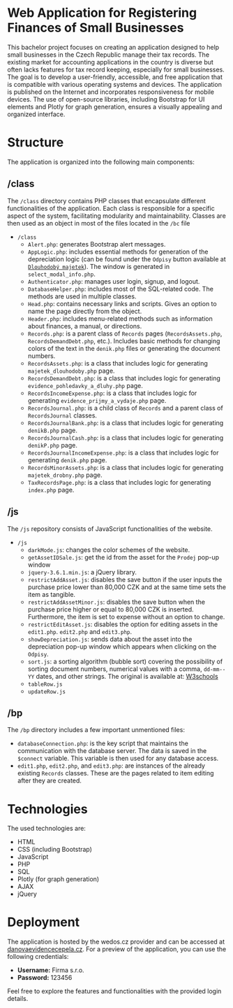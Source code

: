 # Web Application for Registering Finances of Small Businesses
This bachelor project focuses on creating an application designed to help small businesses in the Czech Republic manage their tax records. The existing market for accounting applications in the country is diverse but often lacks features for tax record keeping, especially for small businesses. The goal is to develop a user-friendly, accessible, and free application that is compatible with various operating systems and devices. The application is published on the Internet and incorporates responsiveness for mobile devices. The use of open-source libraries, including Bootstrap for UI elements and Plotly for graph generation, ensures a visually appealing and organized interface.

# Structure

The application is organized into the following main components:

## /class

The `/class` directory contains PHP classes that encapsulate different functionalities of the application. Each class is responsible for a specific aspect of the system, facilitating modularity and maintainability. Classes are then used as an object in most of the files located in the `/bc` file

- `/class`
  - `Alert.php`: generates Bootstrap alert messages.
  - `AppLogic.php`: includes essential methods for generation of the depreciation logic (can be found under the `Odpisy` button available at [`Dlouhodobý majetek`](https://danovaevidencecepela.cz/majetek_dlouhodoby.php)). The window is generated in `select_modal_info.php`.
  - `Authenticator.php`: manages user login, signup, and logout. 
  - `DatabaseHelper.php`: includes most of the SQL-related code. The methods are used in multiple classes.
  - `Head.php`: contains necessary links and scripts. Gives an option to name the page directly from the object.
  - `Header.php`: includes menu-related methods such as information about finances, a manual, or directions.
  - `Records.php`: is a parent class of `Records` pages (`RecordsAssets.php`, `RecordsDemandDebt.php`, etc.). Includes basic methods for changing colors of the text in the `denik.php` files or generating the document numbers.
  - `RecordsAssets.php`: is a class that includes logic for generating `majetek_dlouhodoby.php` page.
  - `RecordsDemandDebt.php`: is a class that includes logic for generating `evidence_pohledavky_a_dluhy.php` page.
  - `RecordsIncomeExpense.php`: is a class that includes logic for generating `evidence_prijmy_a_vydaje.php` page.
  - `RecordsJournal.php`:  is a child class of `Records` and a parent class of `RecordsJournal` classes.
  - `RecordsJournalBank.php`:  is a class that includes logic for generating `denikB.php` page.
  - `RecordsJournalCash.php`:  is a class that includes logic for generating `denikP.php` page.
  - `RecordsJournalIncomeExpense.php`:  is a class that includes logic for generating `denik.php` page.
  - `RecordsMinorAssets.php`:  is a class that includes logic for generating `majetek_drobny.php` page.
  - `TaxRecordsPage.php`:  is a class that includes logic for generating `index.php` page.

## /js

The `/js` repository consists of JavaScript functionalities of the website.

- `/js`
  - `darkMode.js`: changes the color schemes of the website.
  - `getAssetIDSale.js`: get the id from the asset for the `Prodej` pop-up window
  - `jquery-3.6.1.min.js`: a jQuery library.
  - `restrictAddAsset.js`: disables the save button if the user inputs the purchase price lower than 80,000 CZK and at the same time sets the item as tangible.
  - `restrictAddAssetMinor.js`: disables the save button when the purchase price higher or equal to 80,000 CZK is inserted. Furthermore, the item is set to expense without an option to change.
  - `restrictEditAsset.js`: disables the option for editing assets in the `edit1.php`. `edit2.php` and `edit3.php`.
  - `showDepreciation.js`: sends data about the asset into the depreciation pop-up window which appears when clicking on the `Odpisy`.
  - `sort.js`: a sorting algorithm (bubble sort) covering the possibility of sorting document numbers, numerical values with a comma, `dd-mm--YY` dates, and other strings. The original is available at: [W3schools](https://www.w3schools.com/howto/howto_js_sort_list.asp)
  - `tableRow.js`
  - `updateRow.js`
 
## /bp
The `/bp` directory includes a few important unmentioned files:

- `databaseConnection.php`: is the key script that maintains the communication with the database server. The data is saved in the `$connect` variable. This variable is then used for any database access.
- `edit1.php`, `edit2.php`, and `edit3.php`: are instances of the already existing `Records` classes. These are the pages related to item editing after they are created.

# Technologies

The used technologies are:

- HTML
- CSS (including Bootstrap)
- JavaScript
- PHP
- SQL
- Plotly (for graph generation)
- AJAX
- jQuery

# Deployment

The application is hosted by the wedos.cz provider and can be accessed at [danovaevidencecepela.cz](https://danovaevidencecepela.cz). For a preview of the application, you can use the following credentials: 

- **Username:** Firma s.r.o.
- **Password:** 123456

Feel free to explore the features and functionalities with the provided login details.
